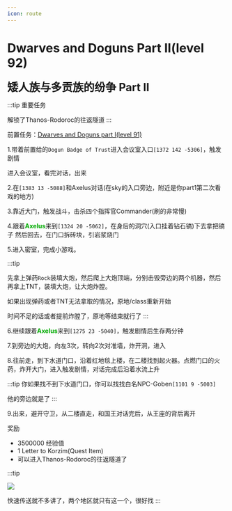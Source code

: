 ```yaml
---
icon: route
---
```

# Dwarves and Doguns Part II(level 92)
<span style="font-size: 25px;">**矮人族与多贡族的纷争 Part II**</span>

:::tip 重要任务

解锁了Thanos-Rodoroc的往返隧道
:::

前置任务：[Dwarves and Doguns part I(level 91)](/quests/lvl91-100/level%2091%20-%20Dwarves%20and%20Doguns%20part%20I.html)

1.带着前置给的`Dogun Badge of Trust`进入会议室入口`[1372 142 -5306]`，触发剧情

进入会议室，看完对话，出来

2.在`[1383 13 -5088]`和Axelus对话(在sky的入口旁边，附近是你part1第二次看戏的地方)

3.靠近大门，触发战斗，击杀四个指挥官Commander(刷的非常慢)

4.跟着<font color=00AA00>**Axelus**</font>来到`[1324 20 -5062]`，在身后的洞穴(入口挂着钻石镐)下去拿把镐子 然后回去，在门口拆砖块，引岩浆烧门

5.进入密室，完成小游戏。

:::tip

先拿上弹药`Rock`装填大炮，然后爬上大炮顶端，分别击毁旁边的两个机器，然后再拿上TNT，装填大炮，让大炮炸膛。

如果出现弹药或者TNT无法拿取的情况，原地/class重新开始

时间不足的话或者提前炸膛了，原地等结束就行了
:::

6.继续跟着<font color=00AA00>**Axelus**</font>来到`[1275 23 -5040]`，触发剧情后生存两分钟

7.到旁边的大炮，向左3次，转向2次对准墙，炸开洞，进入

8.往前走，到下水道门口，沿着红地毯上楼，在二楼找到起火器。点燃门口的火药，炸开大门，进入触发剧情，对话完成后沿着水流上升

:::tip
你如果找不到下水道门口，你可以找找白名NPC-Goben`[1101 9 -5003]`

他的旁边就是了
:::

9.出来，避开守卫，从二楼直走，和国王对话完后，从王座的背后离开

奖励
+ 3500000 经验值
+ 1 Letter to Korzim(Quest Item)
+ 可以进入Thanos-Rodoroc的往返隧道了

:::tip

![](/assets/img/lvl92-1.jpg)

快速传送就不多讲了，两个地区就只有这一个，很好找
:::